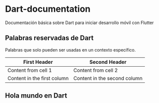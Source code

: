 # Dart-documentation
Documentación básica sobre Dart para iniciar desarrollo móvil con Flutter

## Palabras reservadas de Dart
Palabras que solo pueden ser usadas en un contexto específico.

First Header | Second Header
------------ | -------------
Content from cell 1 | Content from cell 2
Content in the first column | Content in the second column

## Hola mundo en Dart
```

```

